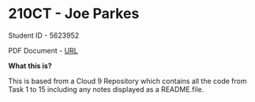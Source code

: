 <h1>210CT - Joe Parkes</h1>
Student ID - 5623952


<p>PDF Document - <a href="#" > URL</a></p>

<b>What this is?</b>
<p>This is based from a Cloud 9 Repository which contains all the code from Task 1 to 15 including any notes displayed as a README.file. </p>